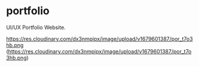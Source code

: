 # portfolio
UI/UX Portfolio Website.

https://res.cloudinary.com/dx3nmpipx/image/upload/v1679601387/por_t7o3hb.png
(https://res.cloudinary.com/dx3nmpipx/image/upload/v1679601387/por_t7o3hb.png)
